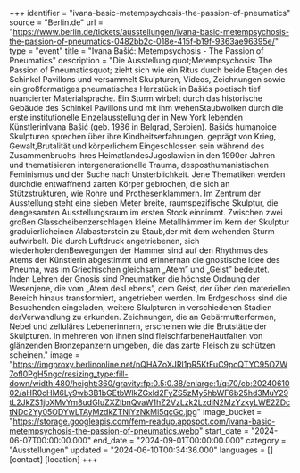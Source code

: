 +++
identifier = "ivana-basic-metempsychosis-the-passion-of-pneumatics"
source = "Berlin.de"
url = "https://www.berlin.de/tickets/ausstellungen/ivana-basic-metempsychosis-the-passion-of-pneumatics-0482bb2c-018e-415f-b19f-9363ae96395e/"
type = "event"
title = "Ivana Bašić: Metempsychosis - The Passion of Pneumatics"
description = "Die Ausstellung quot;Metempsychosis: The Passion of Pneumaticsquot; zieht sich wie ein Ritus durch beide Etagen des Schinkel Pavillons und versammelt Skulpturen, Videos, Zeichnungen sowie ein großformatiges pneumatisches Herzstück in Bašićs poetisch tief nuancierter Materialsprache.
Ein Sturm wirbelt durch das historische Gebäude des Schinkel Pavillons und mit ihm wehenStaubwolken durch die erste institutionelle Einzelausstellung der in New York lebenden KünstlerinIvana Bašić (geb. 1986 in Belgrad, Serbien).
Bašićs humanoide Skulpturen sprechen über ihre Kindheitserfahrungen, geprägt von Krieg, Gewalt,Brutalität und körperlichem Eingeschlossen sein während des Zusammenbruchs ihres HeimatlandesJugoslawien in den 1990er Jahren und thematisieren intergenerationelle Trauma, desposthumanistischen Feminismus und der Suche nach Unsterblichkeit. Jene Thematiken werden durchdie entwaffnend zarten Körper gebrochen, die sich an Stützstrukturen, wie Rohre und Prothesenklammern.
Im Zentrum der Ausstellung steht eine sieben Meter breite, raumspezifische Skulptur, die dengesamten Ausstellungsraum im ersten Stock einnimmt. Zwischen zwei großen Glasscheibenzerschlagen kleine Metallhämmer im Kern der Skulptur graduierlicheinen Alabasterstein zu Staub,der mit dem wehenden Sturm aufwirbelt. Die durch Luftdruck angetriebenen, sich wiederholendenBewegungen der Hammer sind auf den Rhythmus des Atems der Künstlerin abgestimmt und erinnernan die gnostische Idee des Pneuma, was im Griechischen gleichsam „Atem” und „Geist” bedeutet. Inden Lehren der Gnosis sind Pneumatiker die höchste Ordnung der Wesenjene, die vom „Atem desLebens”, dem Geist, der über den materiellen Bereich hinaus transformiert, angetrieben werden.
Im Erdgeschoss sind die Besuchenden eingeladen, weitere Skulpturen in verschiedenen Stadien derVerwandlung zu erkunden. Zeichnungen, die an Gebärmutterformen, Nebel und zelluläres Lebenerinnern, erscheinen wie die Brutstätte der Skulpturen. In mehreren von ihnen sind fleischfarbeneHautfalten von glänzenden Bronzepanzern umgeben, die das zarte Fleisch zu schützen scheinen."
image = "https://imgproxy.berlinonline.net/pQHAZoXJRl1pR5KtFuC9pcQTYC95OZW7ofl0PgH5ngc/resizing_type:fill-down/width:480/height:360/gravity:fp:0.5:0.38/enlarge:1/q:70/cb:2024061002/aHR0cHM6Ly9wb3B1bGEtbWlkZGxld2FyZS5zMy5hbWF6b25hd3MuY29tL2JkZS1jbXMvYm8udGIuZXZlbnQvaW1hZ2VzLzk2LzdiN2MzYzkyLWE2ZDctNDc2Yy05ODYwLTAyMzdkZTNiYzNkMi5qcGc.jpg"
image_bucket = "https://storage.googleapis.com/fem-readup.appspot.com/ivana-basic-metempsychosis-the-passion-of-pneumatics.webp"
start_date = "2024-06-07T00:00:00.000"
end_date = "2024-09-01T00:00:00.000"
category = "Ausstellungen"
updated = "2024-06-10T00:34:36.000"
languages = []
[contact]
[location]
+++